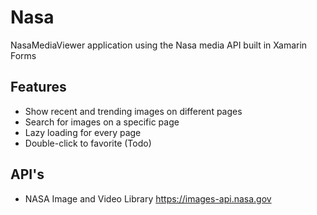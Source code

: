 # Nasa
NasaMediaViewer application using the Nasa media API built in Xamarin Forms

## Features

- Show recent and trending images on different pages
- Search for images on a specific page
- Lazy loading for every page
- Double-click to favorite (Todo)

## API's

- NASA Image and Video Library https://images-api.nasa.gov
